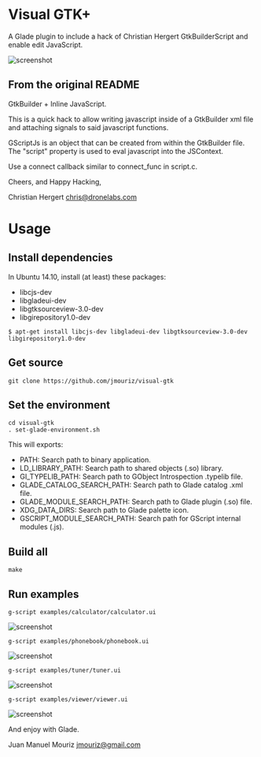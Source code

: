# Visual GTK+
A Glade plugin to include a hack of Christian Hergert GtkBuilderScript and enable edit JavaScript.

![screenshot](https://dl.dropboxusercontent.com/u/36581494/captura-13.png "Screenshot")

## From the original README

GtkBuilder + Inline JavaScript.

This is a quick hack to allow writing javascript inside of a GtkBuilder xml
file and attaching signals to said javascript functions.

GScriptJs is an object that can be created from within the GtkBuilder file.
The "script" property is used to eval javascript into the JSContext.

Use a connect callback similar to connect_func in script.c.

Cheers, and Happy Hacking,

Christian Hergert <chris@dronelabs.com>

# Usage

## Install dependencies

In Ubuntu 14.10, install (at least) these packages:

* libcjs-dev
* libgladeui-dev
* libgtksourceview-3.0-dev
* libgirepository1.0-dev

```shell
$ apt-get install libcjs-dev libgladeui-dev libgtksourceview-3.0-dev libgirepository1.0-dev
```

## Get source

```shell
git clone https://github.com/jmouriz/visual-gtk
```

## Set the environment

```shell
cd visual-gtk
. set-glade-environment.sh
```

This will exports:

* PATH: Search path to binary application.
* LD_LIBRARY_PATH: Search path to shared objects (.so) library.
* GI_TYPELIB_PATH: Search path to GObject Introspection .typelib file.
* GLADE_CATALOG_SEARCH_PATH: Search path to Glade catalog .xml file.
* GLADE_MODULE_SEARCH_PATH: Search path to Glade plugin (.so) file.
* XDG_DATA_DIRS: Search path to Glade palette icon.
* GSCRIPT_MODULE_SEARCH_PATH: Search path for GScript internal modules (.js).

## Build all

```shell
make
```

## Run examples

```shell
g-script examples/calculator/calculator.ui
```

![screenshot](https://dl.dropboxusercontent.com/u/36581494/calculator.png "Screenshot")

```shell
g-script examples/phonebook/phonebook.ui
```

![screenshot](https://dl.dropboxusercontent.com/u/36581494/phonebook.png "Screenshot")

```shell
g-script examples/tuner/tuner.ui
```

![screenshot](https://dl.dropboxusercontent.com/u/36581494/tuner.png "Screenshot")

```shell
g-script examples/viewer/viewer.ui
```

![screenshot](https://dl.dropboxusercontent.com/u/36581494/viewer.png "Screenshot")

And enjoy with Glade.

Juan Manuel Mouriz <jmouriz@gmail.com>
